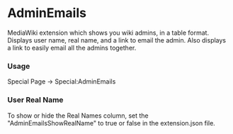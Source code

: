 # AdminEmails
MediaWiki extension which shows you wiki admins, in a table format. Displays user name, real name, and a link to email the admin. Also displays a link to easily email all the admins together.


### Usage
Special Page -> Special:AdminEmails

### User Real Name
To show or hide the Real Names column, set the "AdminEmailsShowRealName" to true or false in the extension.json file.
